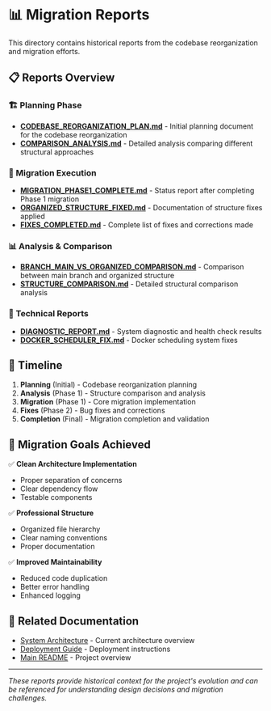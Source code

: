 # 📊 Migration Reports

This directory contains historical reports from the codebase reorganization and migration efforts.

## 📋 Reports Overview

### 🏗️ Planning Phase
- **[CODEBASE_REORGANIZATION_PLAN.md](CODEBASE_REORGANIZATION_PLAN.md)** - Initial planning document for the codebase reorganization
- **[COMPARISON_ANALYSIS.md](COMPARISON_ANALYSIS.md)** - Detailed analysis comparing different structural approaches

### 🔄 Migration Execution
- **[MIGRATION_PHASE1_COMPLETE.md](MIGRATION_PHASE1_COMPLETE.md)** - Status report after completing Phase 1 migration
- **[ORGANIZED_STRUCTURE_FIXED.md](ORGANIZED_STRUCTURE_FIXED.md)** - Documentation of structure fixes applied
- **[FIXES_COMPLETED.md](FIXES_COMPLETED.md)** - Complete list of fixes and corrections made

### 📊 Analysis & Comparison
- **[BRANCH_MAIN_VS_ORGANIZED_COMPARISON.md](BRANCH_MAIN_VS_ORGANIZED_COMPARISON.md)** - Comparison between main branch and organized structure
- **[STRUCTURE_COMPARISON.md](STRUCTURE_COMPARISON.md)** - Detailed structural comparison analysis

### 🔧 Technical Reports
- **[DIAGNOSTIC_REPORT.md](DIAGNOSTIC_REPORT.md)** - System diagnostic and health check results
- **[DOCKER_SCHEDULER_FIX.md](DOCKER_SCHEDULER_FIX.md)** - Docker scheduling system fixes

## 📅 Timeline

1. **Planning** (Initial) - Codebase reorganization planning
2. **Analysis** (Phase 1) - Structure comparison and analysis
3. **Migration** (Phase 1) - Core migration implementation
4. **Fixes** (Phase 2) - Bug fixes and corrections
5. **Completion** (Final) - Migration completion and validation

## 🎯 Migration Goals Achieved

✅ **Clean Architecture Implementation**
- Proper separation of concerns
- Clear dependency flow
- Testable components

✅ **Professional Structure**
- Organized file hierarchy
- Clear naming conventions
- Proper documentation

✅ **Improved Maintainability**
- Reduced code duplication
- Better error handling
- Enhanced logging

## 🔗 Related Documentation

- [System Architecture](../architecture/README.md) - Current architecture overview
- [Deployment Guide](../deployment/README.md) - Deployment instructions
- [Main README](../../README.md) - Project overview

---

*These reports provide historical context for the project's evolution and can be referenced for understanding design decisions and migration challenges.*
